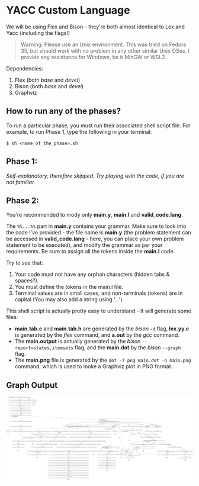 # YACC Custom Language
We will be using Flex and Bison - they're both almost identical to Lex and Yacc (including the flags!)

> Warning: Please use an Unix environment. This was tried on Fedora 35, but should work with no problem in any other similar Unix OSes. I provide any assistance for Windows, be it MinGW or WSL2.

Dependencies:
1. Flex (both *base* and *devel*)
2. Bison (both *base* and *devel*)
3. Graphviz

## How to run any of the phases?
To run a particular phase, you must run their associated shell script file.
For example, to run Phase 1, type the following in your terminal:
```
$ sh <name_of_the_phase>.sh
```

## Phase 1:
*Self-explanatory, therefore skipped. Try playing with the code, if you are not familiar.*

## Phase 2:
You're recommended to mody only **main.y**, **main.l** and **valid_code.lang**.

The `%%...%%` part in **main.y** contains your grammar. Make sure to look into the code I've provided - the file name is **main.y** (the problem statement can be accessed in **valid_code.lang** - here, you can place your own problem statement to be executed), and modify the grammar as per your requirements. Be sure to assign all the tokens inside the **main.l** code.

Try to see that:
1. Your code must not have any orphan characters (hidden tabs & spaces?).
2. You must define the tokens in the main.l file.
3. Terminal values are in small cases, and non-terminals (tokens) are in capital (You may also add a string using '...').

This shell script is actually pretty easy to understand - It will generate some files:
- **main.tab.c** and **main.tab.h** are generated by the *bison* `-d` flag, **lex.yy.c** is generated by the *flex* command, and **a.out** by the *gcc* command.
- The **main.output** is actually generated by the *bison* `--report=states,itemsets` flag, and the **main.dot** by the *bison* `--graph` flag.
- The **main.png** file is generated by the `dot -T png main.dot -o main.png` command, which is used to inoke a Graphviz plot in PNG format.

## Graph Output
![Image generated by Graphviz](Phase2/main.png)